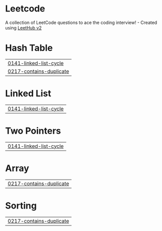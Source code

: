 # Leetcode
A collection of LeetCode questions to ace the coding interview! - Created using [LeetHub v2](https://github.com/arunbhardwaj/LeetHub-2.0)


# Hash Table
|  |
| ------- |
| [0141-linked-list-cycle](https://github.com/Aidan2803/Leetcode/tree/master/0141-linked-list-cycle) |
| [0217-contains-duplicate](https://github.com/Aidan2803/Leetcode/tree/master/0217-contains-duplicate) |
# Linked List
|  |
| ------- |
| [0141-linked-list-cycle](https://github.com/Aidan2803/Leetcode/tree/master/0141-linked-list-cycle) |
# Two Pointers
|  |
| ------- |
| [0141-linked-list-cycle](https://github.com/Aidan2803/Leetcode/tree/master/0141-linked-list-cycle) |
# Array
|  |
| ------- |
| [0217-contains-duplicate](https://github.com/Aidan2803/Leetcode/tree/master/0217-contains-duplicate) |
# Sorting
|  |
| ------- |
| [0217-contains-duplicate](https://github.com/Aidan2803/Leetcode/tree/master/0217-contains-duplicate) |